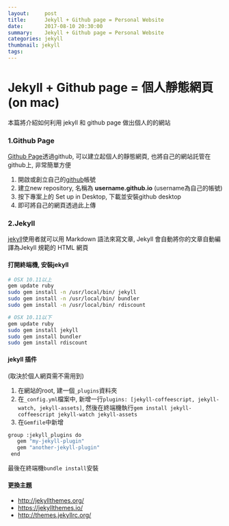 ```yaml
---
layout:     post
title:      Jekyll + Github page = Personal Website
date:       2017-08-10 20:30:00
summary:    Jekyll + Github page = Personal Website
categories: jekyll
thumbnail: jekyll
tags:
---
```



# Jekyll + Github page = 個人靜態網頁 (on mac)

本篇將介紹如何利用 jekyll 和 github page 做出個人的的網站

### 1.Github Page 
[Github Page](https://pages.github.com/)透過github, 可以建立起個人的靜態網頁, 也將自己的網站託管在github上, 非常簡單方便

1. 開啟或創立自己的[github](https://github.com/)帳號
2. 建立new repository, 名稱為 **username.github.io** (username為自己的帳號)
3. 按下專案上的 Set up in Desktop, 下載並安裝github desktop
4. 即可將自己的網頁透過此上傳

### 2.Jekyll 
[jekyll](http://jekyll.com.cn/)使用者就可以用 Markdown 語法來寫文章, Jekyll 會自動將你的文章自動編譯為Jekyll 規範的 HTML 網頁

#### 打開終端機, 安裝jekyll

```bash
# OSX 10.11以上
gem update ruby
sudo gem install -n /usr/local/bin/ jekyll
sudo gem install -n /usr/local/bin/ bundler
sudo gem install -n /usr/local/bin/ rdiscount

# OSX 10.11以下
gem update ruby
sudo gem install jekyll
sudo gem install bundler
sudo gem install rdiscount
```

#### jekyll 插件
(取決於個人網頁需不需用到)

1. 在網站的root, 建一個`_plugins`資料夾 <br>
2. 在`_config.yml`檔案中, 新增一行`plugins: [jekyll-coffeescript, jekyll-watch, jekyll-assets]`, 然後在終端機執行`gem install jekyll-coffeescript jekyll-watch jekyll-assets`<br>
3. 在`Gemfile`中新增
```bash 
group :jekyll_plugins do
   gem "my-jekyll-plugin"
   gem "another-jekyll-plugin"
 end
 ```
  最後在終端機`bundle install`安裝
 
 
#### 更換主題

- <http://jekyllthemes.org/>
- <https://jekyllthemes.io/>
- <http://themes.jekyllrc.org/>